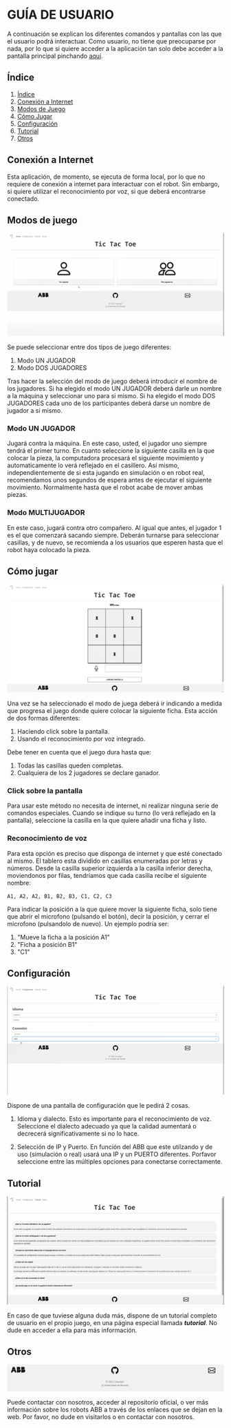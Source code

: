 # GUÍA DE USUARIO

A continuación se explican los diferentes comandos y pantallas con las que el usuario podrá interactuar. Como usuario, no tiene que preocuparse por nada, por lo que si quiere acceder a la aplicación tan solo debe acceder a la pantalla principal pinchando [aquí](http://localhost:5000).

## Índice
1. [Índice](#índice)
2. [Conexión a Internet](#conexión-a-internet)
3. [Modos de Juego](#modos-de-juego)
4. [Cómo Jugar](#cómo-jugar)
5. [Configuración](#configuración)
6. [Tutorial](#tutorial)
7. [Otros](#otros)

## Conexión a Internet
Esta aplicación, de momento, se ejecuta de forma local, por lo que no requiere de conexión a internet para interactuar con el robot. Sin embargo, si quiere utilizar el reconocimiento por voz, si que deberá encontrarse conectado. 

## Modos de juego

![Modos de juego](/assets/png/modos_de_juego.png)

Se puede seleccionar entre dos tipos de juego diferentes: 

1. Modo UN JUGADOR
2. Modo DOS JUGADORES

Tras hacer la selección del modo de juego deberá introducir el nombre de los jugadores. Si ha elegido el modo UN JUGADOR deberá darle un nombre a la máquina y seleccionar uno para si mismo. Si ha elegido el modo DOS JUGADORES cada uno de los participantes deberá darse un nombre de jugador a si mismo. 

### Modo UN JUGADOR

Jugará contra la máquina. En este caso, usted, el jugador uno siempre tendrá el primer turno. En cuanto seleccione la siguiente casilla en la que colocar la pieza, la computadora procesará el siguiente movimiento y automaticamente lo verá reflejado en el casillero. Así mismo, independientemente de si esta jugando en simulación o en robot real, recomendamos unos segundos de espera antes de ejecutar el siguiente movimiento. Normalmente hasta que el robot acabe de mover ambas piezas. 

### Modo MULTIJUGADOR

En este caso, jugará contra otro compañero. Al igual que antes, el jugador 1 es el que comenzará sacando siempre. Deberán turnarse para seleccionar casillas, y de nuevo, se recomienda a los usuarios que esperen hasta que el robot haya colocado la pieza. 

## Cómo jugar

![Tablero](/assets/png/tablero.png)

Una vez se ha seleccionado el modo de juega deberá ir indicando a medida que progresa el juego donde quiere colocar la siguiente ficha. Esta acción de dos formas diferentes: 

1. Haciendo click sobre la pantalla.
2. Usando el reconocimiento por voz integrado. 

Debe tener en cuenta que el juego dura hasta que: 

1. Todas las casillas queden completas.
2. Cualquiera de los 2 jugadores se declare ganador.

### Click sobre la pantalla

Para usar este método no necesita de internet, ni realizar ninguna serie de comandos especiales. Cuando se indique su turno (lo verá reflejado en la pantalla), seleccione la casilla en la que quiere añadir una ficha y listo. 

### Reconocimiento de voz

Para esta opción es preciso que disponga de internet y que esté conectado al mismo. El tablero esta dividido en casillas enumeradas por letras y números. Desde la casilla superior izquierda a la casilla inferior derecha, moviendonos por filas, tendríamos que cada casilla recibe el siguiente nombre: 

```
A1, A2, A2, B1, B2, B3, C1, C2, C3 
```

Para indicar la posición a la que quiere mover la siguiente ficha, solo tiene que abrir el microfono (pulsando el botón), decir la posición, y cerrar el microfono (pulsandolo de nuevo). Un ejemplo podría ser: 

1. "Mueve la ficha a la posición A1"
2. "Ficha a posición B1"
3. "C1" 

## Configuración

![Configuracion](/assets/png/configuracion.png)

Dispone de una pantalla de configuración que le pedirá 2 cosas. 

1. Idioma y dialecto. Esto es importante para el reconocimiento de voz. Seleccione el dialecto adecuado ya que la calidad aumentará o decrecerá significativamente si no lo hace. 

2. Selección de IP y Puerto. En función del ABB que este utilzando y de uso (simulación o real) usará una IP y un PUERTO diferentes. Porfavor seleccione entre las múltiples opciones para conectarse correctamente. 

## Tutorial

![Tutorial](/assets/png/tutorial.png)

En caso de que tuviese alguna duda más, dispone de un tutorial completo de usuario en el propio juego, en una página especial llamada _**tutorial**_. No dude en acceder a ella para más información. 

## Otros

![Contacto](/assets/png/contacto.png)

Puede contactar con nosotros, acceder al repositorio oficial, o ver más información sobre los robots ABB a través de los enlaces que se dejan en la web. Por favor, no dude en visitarlos o en contactar con nosotros. 

